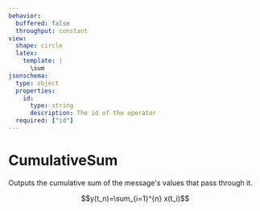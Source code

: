 ```yaml
---
behavior:
  buffered: false
  throughput: constant
view:
  shape: circle
  latex:
    template: |
      \sum
jsonschema:
  type: object
  properties:
    id:
      type: string
      description: The id of the operator
  required: ["id"]
---
```


# CumulativeSum

Outputs the cumulative sum of the message's values that pass through it.

$$y(t_n)=\sum_{i=1}^{n} x(t_i)$$